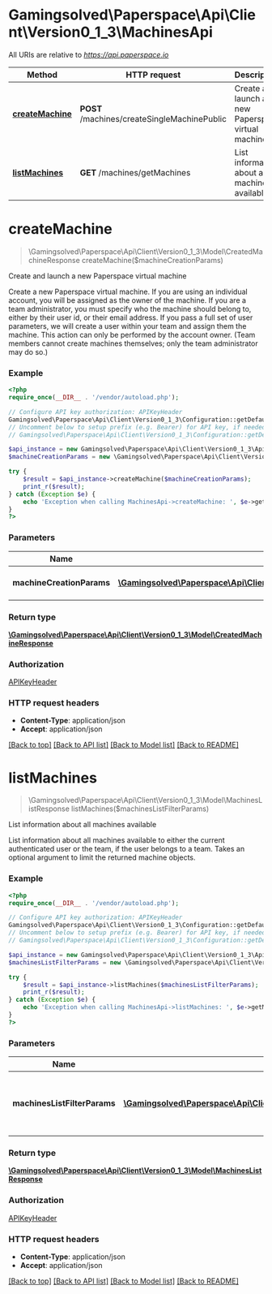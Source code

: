 # Gamingsolved\Paperspace\Api\Client\Version0_1_3\MachinesApi

All URIs are relative to *https://api.paperspace.io*

Method | HTTP request | Description
------------- | ------------- | -------------
[**createMachine**](MachinesApi.md#createMachine) | **POST** /machines/createSingleMachinePublic | Create and launch a new Paperspace virtual machine
[**listMachines**](MachinesApi.md#listMachines) | **GET** /machines/getMachines | List information about all machines available


# **createMachine**
> \Gamingsolved\Paperspace\Api\Client\Version0_1_3\Model\CreatedMachineResponse createMachine($machineCreationParams)

Create and launch a new Paperspace virtual machine

Create a new Paperspace virtual machine. If you are using an individual account, you will be assigned as the owner of the machine. If you are a team administrator, you must specify who the machine should belong to, either by their user id, or their email address. If you pass a full set of user parameters, we will create a user within your team and assign them the machine. This action can only be performed by the account owner. (Team members cannot create machines themselves; only the team administrator may do so.)

### Example
```php
<?php
require_once(__DIR__ . '/vendor/autoload.php');

// Configure API key authorization: APIKeyHeader
Gamingsolved\Paperspace\Api\Client\Version0_1_3\Configuration::getDefaultConfiguration()->setApiKey('X-API-Key', 'YOUR_API_KEY');
// Uncomment below to setup prefix (e.g. Bearer) for API key, if needed
// Gamingsolved\Paperspace\Api\Client\Version0_1_3\Configuration::getDefaultConfiguration()->setApiKeyPrefix('X-API-Key', 'Bearer');

$api_instance = new Gamingsolved\Paperspace\Api\Client\Version0_1_3\Api\MachinesApi(new \Http\Adapter\Guzzle6\Client());
$machineCreationParams = new \Gamingsolved\Paperspace\Api\Client\Version0_1_3\Model\MachineCreationParams(); // \Gamingsolved\Paperspace\Api\Client\Version0_1_3\Model\MachineCreationParams | Machine creation parameters

try {
    $result = $api_instance->createMachine($machineCreationParams);
    print_r($result);
} catch (Exception $e) {
    echo 'Exception when calling MachinesApi->createMachine: ', $e->getMessage(), PHP_EOL;
}
?>
```

### Parameters

Name | Type | Description  | Notes
------------- | ------------- | ------------- | -------------
 **machineCreationParams** | [**\Gamingsolved\Paperspace\Api\Client\Version0_1_3\Model\MachineCreationParams**](../Model/MachineCreationParams.md)| Machine creation parameters |

### Return type

[**\Gamingsolved\Paperspace\Api\Client\Version0_1_3\Model\CreatedMachineResponse**](../Model/CreatedMachineResponse.md)

### Authorization

[APIKeyHeader](../../README.md#APIKeyHeader)

### HTTP request headers

 - **Content-Type**: application/json
 - **Accept**: application/json

[[Back to top]](#) [[Back to API list]](../../README.md#documentation-for-api-endpoints) [[Back to Model list]](../../README.md#documentation-for-models) [[Back to README]](../../README.md)

# **listMachines**
> \Gamingsolved\Paperspace\Api\Client\Version0_1_3\Model\MachinesListResponse listMachines($machinesListFilterParams)

List information about all machines available

List information about all machines available to either the current authenticated user or the team, if the user belongs to a team. Takes an optional argument to limit the returned machine objects.

### Example
```php
<?php
require_once(__DIR__ . '/vendor/autoload.php');

// Configure API key authorization: APIKeyHeader
Gamingsolved\Paperspace\Api\Client\Version0_1_3\Configuration::getDefaultConfiguration()->setApiKey('X-API-Key', 'YOUR_API_KEY');
// Uncomment below to setup prefix (e.g. Bearer) for API key, if needed
// Gamingsolved\Paperspace\Api\Client\Version0_1_3\Configuration::getDefaultConfiguration()->setApiKeyPrefix('X-API-Key', 'Bearer');

$api_instance = new Gamingsolved\Paperspace\Api\Client\Version0_1_3\Api\MachinesApi(new \Http\Adapter\Guzzle6\Client());
$machinesListFilterParams = new \Gamingsolved\Paperspace\Api\Client\Version0_1_3\Model\MachineListFilterParams(); // \Gamingsolved\Paperspace\Api\Client\Version0_1_3\Model\MachineListFilterParams | An optional filter object to limit the returned machine objects

try {
    $result = $api_instance->listMachines($machinesListFilterParams);
    print_r($result);
} catch (Exception $e) {
    echo 'Exception when calling MachinesApi->listMachines: ', $e->getMessage(), PHP_EOL;
}
?>
```

### Parameters

Name | Type | Description  | Notes
------------- | ------------- | ------------- | -------------
 **machinesListFilterParams** | [**\Gamingsolved\Paperspace\Api\Client\Version0_1_3\Model\MachineListFilterParams**](../Model/MachineListFilterParams.md)| An optional filter object to limit the returned machine objects | [optional]

### Return type

[**\Gamingsolved\Paperspace\Api\Client\Version0_1_3\Model\MachinesListResponse**](../Model/MachinesListResponse.md)

### Authorization

[APIKeyHeader](../../README.md#APIKeyHeader)

### HTTP request headers

 - **Content-Type**: application/json
 - **Accept**: application/json

[[Back to top]](#) [[Back to API list]](../../README.md#documentation-for-api-endpoints) [[Back to Model list]](../../README.md#documentation-for-models) [[Back to README]](../../README.md)

